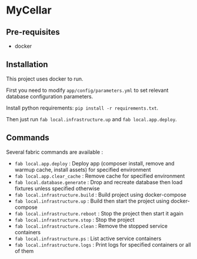 MyCellar
========

## Pre-requisites

- docker

## Installation

This project uses docker to run.

First you need to modify `app/config/parameters.yml` to set relevant database configuration parameters.

Install python requirements: `pip install -r requirements.txt`.

Then just run `fab local.infrastructure.up` and `fab local.app.deploy`.

## Commands

Several fabric commands are available :

- `fab local.app.deploy` : Deploy app (composer install, remove and warmup cache, install assets) for specified environment
- `fab local.app.clear_cache` : Remove cache for specified environment
- `fab local.database.generate` : Drop and recreate database then load fixtures unless specified otherwise
- `fab local.infrastructure.build` : Build project using docker-compose
- `fab local.infrastructure.up` : Build then start the project using docker-compose
- `fab local.infrastructure.reboot` : Stop the project then start it again
- `fab local.infrastructure.stop` : Stop the project
- `fab local.infrastructure.clean` : Remove the stopped service containers
- `fab local.infrastructure.ps` : List active service containers
- `fab local.infrastructure.logs` : Print logs for specified containers or all of them



